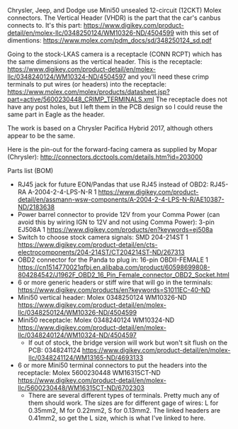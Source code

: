 Chrysler, Jeep, and Dodge use Mini50 unsealed 12-circuit (12CKT) Molex connectors.
The Vertical Header (VHDR) is the part that the car's canbus connects to. It's this part: https://www.digikey.com/product-detail/en/molex-llc/0348250124/WM10326-ND/4504599
with this set of dimentions: https://www.molex.com/pdm_docs/sd/348250124_sd.pdf

Going to the stock-LKAS camera is a receptacle (CONN RCPT) which has the same dimensions as the vertical header.
This is the receptacle: https://www.digikey.com/product-detail/en/molex-llc/0348240124/WM10324-ND/4504597
and you'll need these crimp terminals to put wires (or headers) into the receptacle: https://www.molex.com/molex/products/datasheet.jsp?part=active/5600230448_CRIMP_TERMINALS.xml
The receptacle does not have any post holes, but I left them in the PCB design so I could reuse the same part in Eagle as the header.

The work is based on a Chrysler Pacifica Hybrid 2017, although others appear to be the same.

Here is the pin-out for the forward-facing camera as supplied by Mopar (Chrysler): http://connectors.dcctools.com/details.htm?id=203000

Parts list (BOM)
* RJ45 jack for future EON/Pandas that use RJ45 instead of OBD2: RJ45-RA	A-2004-2-4-LPS-N-R	1	https://www.digikey.com/product-detail/en/assmann-wsw-components/A-2004-2-4-LPS-N-R/AE10387-ND/2183638
* Power barrel connector to provide 12V from your Comma Power (can avoid this by wiring IGN to 12V and not using Comma Power): 3-pin	EJ508A	1	https://www.digikey.com/products/en?keywords=ej508a
* Switch to choose stock camera signals: SMD	204-214ST	1 https://www.digikey.com/product-detail/en/cts-electrocomponents/204-214ST/CT204214ST-ND/267313
* OBD2 connector for the Panda to plug in: 16-pin	OBDII-FEMALE	1	https://cn1514770021qfbj.en.alibaba.com/product/60598699808-804284542/J1962F_OBD2_16_Pin_Female_connector_OBD2_Socket.html
* 6 or more generic headers or stiff wire that will go in the terminals: https://www.digikey.com/products/en?keywords=S1011EC-40-ND
* Mini50 vertical header: Molex 0348250124 WM10326-ND https://www.digikey.com/product-detail/en/molex-llc/0348250124/WM10326-ND/4504599
* Mini50 receptacle: Molex 0348240124 WM10324-ND https://www.digikey.com/product-detail/en/molex-llc/0348240124/WM10324-ND/4504597
  * If out of stock, the bridge version will work but won't sit flush on the PCB: 0348241124 https://www.digikey.com/product-detail/en/molex-llc/0348241124/WM13165-ND/4693133
* 6 or more Mini50 terminal connectors to put the headers into the receptacle: Molex 5600230448 WM16315CT-ND https://www.digikey.com/product-detail/en/molex-llc/5600230448/WM16315CT-ND/6702303
  * There are several different types of terminals. Pretty much any of them should work. The sizes are for different gage of wires: L for 0.35mm2, M for 0.22mm2, S for 0.13mm2. The linked headers are 0.41mm2, so get the L size, which is what I've linked to here.
